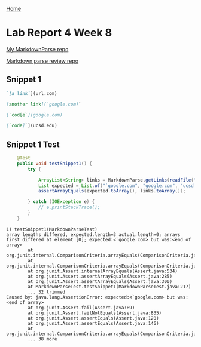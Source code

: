 [Home](https://jasonmorris1.github.io/cse15l-lab-reports/)


# Lab Report 4 Week 8

[My MarkdownParse repo](https://github.com/JasonMorris1/markdown-parser)

[Markdown parse review repo](https://github.com/ANGUYEN625/markdown-parser)

## Snippet 1
```md
`[a link`](url.com)

[another link](`google.com)`

[`cod[e`](google.com)

[`code]`](ucsd.edu)
```
## Snippet 1 Test

``` java
    @Test
    public void testSnippet1() {
        try {

            ArrayList<String> links = MarkdownParse.getLinks(readFile("snippet1.md"));
            List expected = List.of("`google.com", "google.com", "ucsd.edu");
            assertArrayEquals(expected.toArray(), links.toArray());

        } catch (IOException e) {
            // e.printStackTrace();
        }
    }
```

```
1) testSnippet1(MarkdownParseTest)
array lengths differed, expected.length=3 actual.length=0; arrays first differed at element [0]; expected:<`google.com> but was:<end of array>
        at org.junit.internal.ComparisonCriteria.arrayEquals(ComparisonCriteria.java:89)
        at org.junit.internal.ComparisonCriteria.arrayEquals(ComparisonCriteria.java:28)
        at org.junit.Assert.internalArrayEquals(Assert.java:534)
        at org.junit.Assert.assertArrayEquals(Assert.java:285)
        at org.junit.Assert.assertArrayEquals(Assert.java:300)
        at MarkdownParseTest.testSnippet1(MarkdownParseTest.java:217)
        ... 32 trimmed
Caused by: java.lang.AssertionError: expected:<`google.com> but was:<end of array>
        at org.junit.Assert.fail(Assert.java:89)
        at org.junit.Assert.failNotEquals(Assert.java:835)
        at org.junit.Assert.assertEquals(Assert.java:120)
        at org.junit.Assert.assertEquals(Assert.java:146)
        at org.junit.internal.ComparisonCriteria.arrayEquals(ComparisonCriteria.java:87)
        ... 38 more
```

